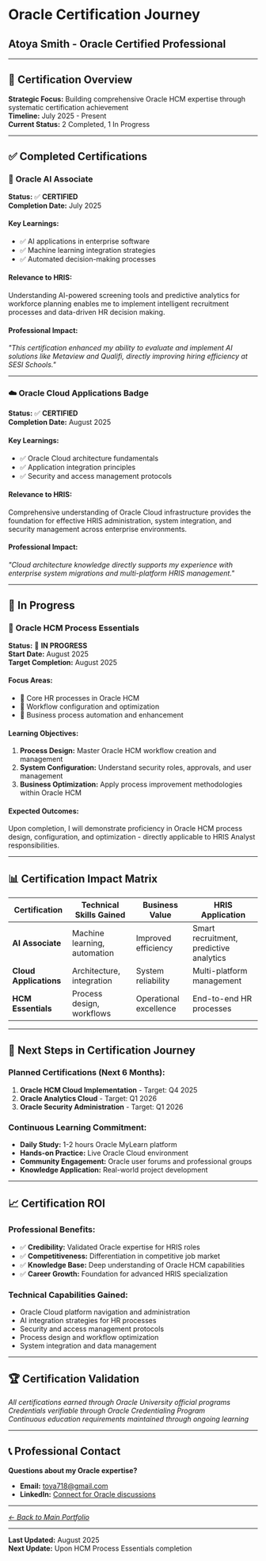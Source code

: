 # Oracle Certification Journey
## Atoya Smith - Oracle Certified Professional

---

## 🎯 **Certification Overview**

**Strategic Focus:** Building comprehensive Oracle HCM expertise through systematic certification achievement  
**Timeline:** July 2025 - Present  
**Current Status:** 2 Completed, 1 In Progress

---

## ✅ **Completed Certifications**

### 🤖 **Oracle AI Associate**
**Status:** ✅ **CERTIFIED**  
**Completion Date:** July 2025  

#### **Key Learnings:**
- ✅ AI applications in enterprise software
- ✅ Machine learning integration strategies  
- ✅ Automated decision-making processes

#### **Relevance to HRIS:**
Understanding AI-powered screening tools and predictive analytics for workforce planning enables me to implement intelligent recruitment processes and data-driven HR decision making.

#### **Professional Impact:**
*"This certification enhanced my ability to evaluate and implement AI solutions like Metaview and Qualifi, directly improving hiring efficiency at SESI Schools."*

---

### ☁️ **Oracle Cloud Applications Badge**
**Status:** ✅ **CERTIFIED**  
**Completion Date:** August 2025  

#### **Key Learnings:**
- ✅ Oracle Cloud architecture fundamentals
- ✅ Application integration principles
- ✅ Security and access management protocols

#### **Relevance to HRIS:**
Comprehensive understanding of Oracle Cloud infrastructure provides the foundation for effective HRIS administration, system integration, and security management across enterprise environments.

#### **Professional Impact:**
*"Cloud architecture knowledge directly supports my experience with enterprise system migrations and multi-platform HRIS management."*

---

## 🔄 **In Progress**

### 👥 **Oracle HCM Process Essentials**
**Status:** 🔄 **IN PROGRESS**  
**Start Date:** August 2025  
**Target Completion:** August 2025  

#### **Focus Areas:**
- 🎯 Core HR processes in Oracle HCM
- 🎯 Workflow configuration and optimization
- 🎯 Business process automation and enhancement

#### **Learning Objectives:**
1. **Process Design:** Master Oracle HCM workflow creation and management
2. **System Configuration:** Understand security roles, approvals, and user management  
3. **Business Optimization:** Apply process improvement methodologies within Oracle HCM

#### **Expected Outcomes:**
Upon completion, I will demonstrate proficiency in Oracle HCM process design, configuration, and optimization - directly applicable to HRIS Analyst responsibilities.

---

## 📊 **Certification Impact Matrix**

| Certification | Technical Skills Gained | Business Value | HRIS Application |
|---------------|------------------------|----------------|------------------|
| **AI Associate** | Machine learning, automation | Improved efficiency | Smart recruitment, predictive analytics |
| **Cloud Applications** | Architecture, integration | System reliability | Multi-platform management |
| **HCM Essentials** | Process design, workflows | Operational excellence | End-to-end HR processes |

---

## 🚀 **Next Steps in Certification Journey**

### **Planned Certifications (Next 6 Months):**
1. **Oracle HCM Cloud Implementation** - Target: Q4 2025
2. **Oracle Analytics Cloud** - Target: Q1 2026
3. **Oracle Security Administration** - Target: Q1 2026

### **Continuous Learning Commitment:**
- **Daily Study:** 1-2 hours Oracle MyLearn platform
- **Hands-on Practice:** Live Oracle Cloud environment
- **Community Engagement:** Oracle user forums and professional groups
- **Knowledge Application:** Real-world project development

---

## 📈 **Certification ROI**

### **Professional Benefits:**
- ✅ **Credibility:** Validated Oracle expertise for HRIS roles
- ✅ **Competitiveness:** Differentiation in competitive job market
- ✅ **Knowledge Base:** Deep understanding of Oracle HCM capabilities
- ✅ **Career Growth:** Foundation for advanced HRIS specialization

### **Technical Capabilities Gained:**
- Oracle Cloud platform navigation and administration
- AI integration strategies for HR processes
- Security and access management protocols
- Process design and workflow optimization
- System integration and data management

---

## 🏆 **Certification Validation**

*All certifications earned through Oracle University official programs*  
*Credentials verifiable through Oracle Credentialing Program*  
*Continuous education requirements maintained through ongoing learning*

---

## 📞 **Professional Contact**
**Questions about my Oracle expertise?**  
- **Email:** toya718@gmail.com  
- **LinkedIn:** [Connect for Oracle discussions](https://www.linkedin.com/in/smithcareers/)

---

*[← Back to Main Portfolio](README.md)*

---

**Last Updated:** August 2025  
**Next Update:** Upon HCM Process Essentials completion
